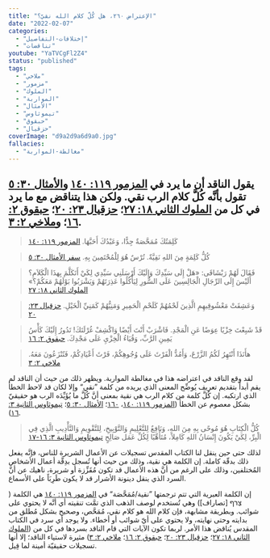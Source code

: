```yaml
---
title: "الإعتراض ٢٦٠، هل كُلّ كلام الله نقيّ؟"
date: "2022-02-07"
categories:
  - "إختلافات-التفاصيل"
  - "تناقضات"
youtube: "YaTVCgFl2Z4"
status: "published"
tags:
  - "ملاخي"
  - "مزمور"
  - "الملوك"
  - "المواربة"
  - "الأمثال"
  - "تيموثاوس"
  - "حبقوق"
  - "حزقيال"
coverImage: "d9a2d9a6d9a0.jpg"
fallacies:
  - "مغالطة-المواربة"
---
```


## **يقول الناقد أن ما يرد في [المزمور ١١٩: ١٤٠](https://www.bible.com//bible/101/PSA.119.140) و[الأمثال ٣٠: ٥](https://www.bible.com//bible/101/PRO.30.5) تقول بأنَّه كُلَّ كلام الرب نقي. ولكن هذا يتناقض مع ما يرد في كل من [الملوك الثاني ١٨: ٢٧](https://www.bible.com//bible/101/2KI.18.27)؛ [حزقيال ٢٣: ٢٠](https://www.bible.com//bible/101/EZK.23.20)؛ [حبقوق ٢: ١٦](https://www.bible.com//bible/101/HAB.2.16)؛ و[ملاخي ٢: ٣](https://www.bible.com//bible/101/MAL.2.3).**

> كَلِمَتُكَ مُمَحَّصَةٌ جِدًّا، وَعَبْدُكَ أَحَبَّهَا. [المزمور ١١٩: ١٤٠](https://www.bible.com//bible/101/PSA.119.140)

> كُلُّ كَلِمَةٍ مِنَ اللهِ نَقِيَّةٌ. تُرْسٌ هُوَ لِلْمُحْتَمِينَ بِهِ. [سفر الأمثال ٣٠: ٥](https://www.bible.com//bible/101/PRO.30.5)

> فَقَالَ لَهُمْ رَبْشَاقَى: «هَلْ إِلَى سَيِّدِكَ وَإِلَيْكَ أَرْسَلَنِي سَيِّدِي لِكَيْ أَتَكَلَّمَ بِهذَا الْكَلاَمِ؟ أَلَيْسَ إِلَى الرِّجَالِ الْجَالِسِينَ عَلَى السُّورِ لِيَأْكُلُوا عَذِرَتَهُمْ وَيَشْرَبُوا بَوْلَهُمْ مَعَكُمْ؟» [الملوك الثاني ١٨: ٢٧](https://www.bible.com//bible/101/2KI.18.27)

> وَعَشِقَتْ مَعْشُوقِيهِمِ الَّذِينَ لَحْمُهُمْ كَلَحْمِ الْحَمِيرِ وَمَنِيُّهُمْ كَمَنِيِّ الْخَيْلِ. [حزقيال ٢٣: ٢٠](https://www.bible.com//bible/101/EZK.23.20)

> قَدْ شَبِعْتَ خِزْيًا عِوَضًا عَنِ الْمَجْدِ. فَاشْرَبْ أَنْتَ أَيْضًا وَاكْشِفْ غُرْلَتَكَ! تَدُورُ إِلَيْكَ كَأْسُ يَمِينِ الرَّبِّ، وَقُيَاءُ الْخِزْيِ عَلَى مَجْدِكَ. [حبقوق ٢: ١٦](https://www.bible.com//bible/101/HAB.2.16)

> هأَنَذَا أَنْتَهِرُ لَكُمُ الزَّرْعَ، وَأَمُدُّ الْفَرْثَ عَلَى وُجُوهِكُمْ، فَرْثَ أَعْيَادِكُمْ، فَتُنْزَعُونَ مَعَهُ. [ملاخي ٢: ٣](https://www.bible.com//bible/101/MAL.2.3)

لقد وقع الناقد في اعتراضه هذا في مغالطة المواربة. ويظهر ذلك من حيث أن الناقد لم يقم أبداً بتقديم تعريف يُوضِّح المعنى الذي يريده من كلمة ”نقي“ وإلا لكان قد لاحظ الخطأ الذي ارتكبه. إن كُلَّ كلمة من كلام الرب هي نقية بمعنى أنَّ كُلَّ ما يُؤَيِّدَه الرب هو حقيقيّ بشكل معصوم عن الخطأ ([المزمور ١١٩: ١٤٠](https://www.bible.com//bible/101/PSA.119.140)، [١٦٠](https://www.bible.com//bible/101/PSA.119.160)؛ [الأمثال ٣٠: ٥](https://www.bible.com//bible/101/PRO.30.5)؛ [تيموثاوس الثانية ٣: ١٦](https://www.bible.com//bible/101/2TI.3.16)).

> كُلُّ الْكِتَابِ هُوَ مُوحًى بِهِ مِنَ اللهِ، وَنَافِعٌ لِلتَّعْلِيمِ وَالتَّوْبِيخِ، لِلتَّقْوِيمِ وَالتَّأْدِيبِ الَّذِي فِي الْبِرِّ، لِكَيْ يَكُونَ إِنْسَانُ اللهِ كَامِلاً، مُتَأَهِّبًا لِكُلِّ عَمَل صَالِحٍ [تيموثاوس الثانية ٣: ١٦-١٧](https://www.bible.com//bible/101/2TI.3.16-17)

لذلك حتى حين ينقل لنا الكتاب المقدس تسجيلات عن الأعمال الشريرة للناس، فإنَّه يفعل ذلك بدقّة كاملة. إن الكلمة هي نقية، وذلك من حيث أنها تُسجل بدِقَّة أعمال الأشخاص المُختلفين، وذلك على الرغم من أنَّ هذه الأعمال قد تكون مُقَزِّزة أو شريرة، ناهيك عن أنَّ السرد الذي ينقل دينونة الأشرار قد لا يكون طَرِبَاً على الأسماع.

إن الكلمة العبرية التي تتم ترجمتها ”نقية/مُمَحَّصَة“ في [المزمور ١١٩: ١٤٠](https://www.bible.com//bible/101/PSA.119.140) هي الكلمة ( צְרף \[تصاراف\]) وهي تُستخدم لوصف الذهب الذي تمَّت تنقيته أي أنَّه لا يحتوي على شوائب. وبطريقة مشابهة، فإن كلام الله هو كلام نقي، مُمَحَّص، وصحيح بشكل مُطلق من بدايته وحتى نهايته، ولا يحتوي على أيّ شوائب أو أخطاء. ولا يوجد أي سرد في الكتاب المقدس يُناقض هذا الأمر. لربما تكون الآيات التي قام الناقد بسردها في كل من ([الملوك الثاني ١٨: ٢٧](https://www.bible.com//bible/101/2KI.18.27)؛ [حزقيال ٢٣: ٢٠](https://www.bible.com//bible/101/EZK.23.20)؛ [حبقوق ٢: ١٦](https://www.bible.com//bible/101/HAB.2.16)؛ [ملاخي ٢: ٣](https://www.bible.com//bible/101/MAL.2.3)) مثيرة لاستياء الناقد؛ إلا أنها تسجيلات حقيقيّة أمينة لما قِيل.
